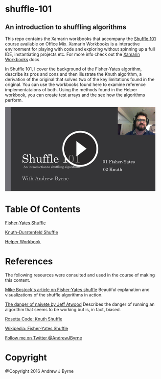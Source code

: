 # shuffle-101

## An introduction to shuffling algorithms

This repo contains the Xamarin workbooks that accompany the [Shuffle 101](https://mix.office.com/watch/1l1vid2vugxve)  course available on Office Mix. 
Xamarin Workbooks is a interactive environment for playing with code and exploring without spinning up a full IDE, instantiating projects etc. For more info check out the [Xamarin Workbooks](https://developer.xamarin.com/guides/cross-platform/workbooks/) docs. 

In Shuffle 101, I cover the background of the Fisher-Yates algorithm, describe its pros and cons and then illustrate the Knuth algorithm, a derivation of the original that solves two of the key limitations found in the original. You can use the workbooks found here to examine reference implementataions of both. Using the methods found in the Helper workbook, you can create test arrays and the see how the algorithms perform. 


![Screenshot of Shuffle 101 class](https://github.com/AndrewJByrne/shuffle-101/blob/master/screenshots/title-screen.PNG)

# Table Of Contents
[Fisher-Yates Shuffle](https://github.com/AndrewJByrne/shuffle-101/blob/master/Fisher-Yates-Shuffle.workbook)


[Knuth-Durstenfeld Shuffle](https://github.com/AndrewJByrne/shuffle-101/blob/master/knuth-durstenfeld-shuffle.workbook)


[Helper Workbook](https://github.com/AndrewJByrne/shuffle-101/blob/master/helper.workbook)

# References
The following resources were consulted and used in the course of making this content. 


[Mike Bostock's article on Fisher-Yates shuffle](https://bost.ocks.org/mike/shuffle/) Beautiful explanation and visualizations of the shuffle algorithms in action. 

[The danger of naivete by Jeff Atwood](https://blog.codinghorror.com/the-danger-of-naivete/) Describes the danger of running an algorithm that seems to be working but is, in fact, biased. 

[Rosetta Code: Knuth Shuffle](https://www.rosettacode.org/wiki/Knuth_shuffle#C.23)

[Wikipedia: Fisher-Yates Shuffle](https://en.wikipedia.org/wiki/Fisher%E2%80%93Yates_shuffle)

[Follow me on Twitter @AndrewJByrne](https://www.twitter.com/andrewjbyrne)

# Copyright
@Copyright 2016 Andrew J Byrne
